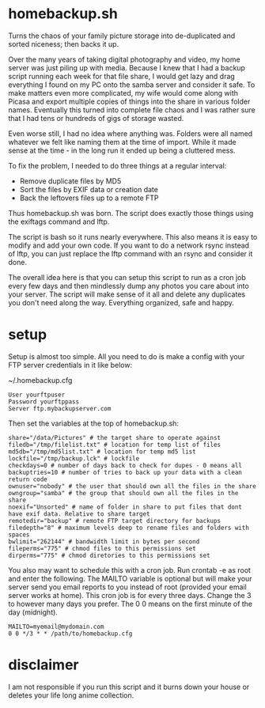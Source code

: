 homebackup.sh
=============

Turns the chaos of your family picture storage into de-duplicated and sorted niceness; then backs it up.


Over the many years of taking digital photography and video, my home server was just piling up with media.  Because I knew that I had a backup script running each week for that file share, I would get lazy and drag everything I found on my PC onto the samba server and consider it safe. To make matters even more complicated, my wife would come along with Picasa and export multiple copies of things into the share in various folder names.  Eventually this turned into complete file chaos and I was rather sure that I had tens or hundreds of gigs of storage wasted.  

Even worse still, I had no idea where anything was.  Folders were all named whatever we felt like naming them at the time of import.  While it made sense at the time - in the long run it ended up being a cluttered mess.

To fix the problem, I needed to do three things at a regular interval:
* Remove duplicate files by MD5
* Sort the files by EXIF data or creation date
* Back the leftovers files up to a remote FTP

Thus homebackup.sh was born.  The script does exactly those things using the exiftags command and lftp.

The script is bash so it runs nearly everywhere.  This also means it is easy to modify and add your own code.  If you want to do a network rsync instead of lftp, you can just replace the lftp command with an rsync and consider it done.

The overall idea here is that you can setup this script to run as a cron job every few days and then mindlessly dump any photos you care about into your server.  The script will make sense of it all and delete any duplicates you don't need along the way.  Everything organized, safe and happy.



setup
=====

Setup is almost too simple. All you need to do is make a config with your FTP server credentials in it like below:

~/.homebackup.cfg
```
User yourftpuser
Password yourftppass
Server ftp.mybackupserver.com
```

Then set the variables at the top of homebackup.sh:
```
share="/data/Pictures" # the target share to operate against
filedb="/tmp/filelist.txt" # location for temp list of files
md5db="/tmp/md5list.txt" # location for temp md5 list
lockfile="/tmp/backup.lck" # lockfile
checkdays=0 # number of days back to check for dupes - 0 means all
backuptries=10 # number of tries to back up your data with a clean return code
ownuser="nobody" # the user that should own all the files in the share
owngroup="samba" # the group that should own all the files in the share
noexif="Unsorted" # name of folder in share to put files that dont have exif data. Relative to share target
remotedir="backup" # remote FTP target directory for backups
filedepth="8" # maximum levels deep to rename files and folders with spaces
bwlimit="262144" # bandwidth limit in bytes per second
fileperms="775" # chmod files to this permissions set
dirperms="775" # chmod diretories to this permissions set

```

You also may want to schedule this with a cron job.  Run crontab -e as root and enter the following.  The MAILTO variable is optional but will make your server send you email reports to you instead of root (provided your email server works at home).  This cron job is for every three days.  Change the 3 to however many days you prefer.  The 0 0 means on the first minute of the day (midnight).

```
MAILTO=myemail@mydomain.com
0 0 */3 * * /path/to/homebackup.cfg
```

disclaimer
==========
I am not responsible if you run this script and it burns down your house or deletes your life long anime collection.
